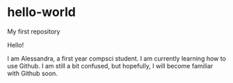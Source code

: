 # hello-world
My first repository

Hello! 

I am Alessandra, a first year compsci student. I am currently learning how to use Github. I am still a bit confused, but hopefully, I will become familiar with Github soon.
